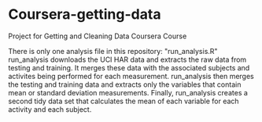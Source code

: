 # Coursera-getting-data
Project for Getting and Cleaning Data Coursera Course

There is only one analysis file in this repository: "run_analysis.R"
run_analysis downloads the UCI HAR data and extracts the raw data from testing and training. It merges these data with the associated subjects and activites being performed for each measurement. 
run_analysis then merges the testing and training data and extracts only the variables that contain mean or standard deviation measurements.
Finally, run_analysis creates a second tidy data set that calculates the mean of each variable for each activity and each subject.
